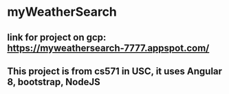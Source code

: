 # myWeatherSearch

## link for project on gcp: https://myweathersearch-7777.appspot.com/

## This project is from cs571 in USC, it uses Angular 8, bootstrap, NodeJS

